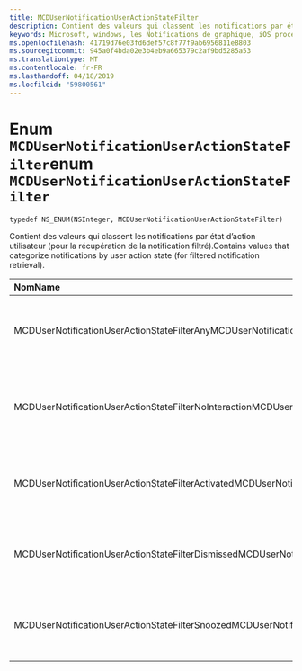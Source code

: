 ```yaml
---
title: MCDUserNotificationUserActionStateFilter
description: Contient des valeurs qui classent les notifications par état d’action utilisateur (pour la récupération de la notification filtré).
keywords: Microsoft, windows, les Notifications de graphique, iOS procédures, procédures iPhone
ms.openlocfilehash: 41719d76e03fd6def57c8f77f9ab6956811e8803
ms.sourcegitcommit: 945a0f4bda02e3b4eb9a665379c2af9bd5285a53
ms.translationtype: MT
ms.contentlocale: fr-FR
ms.lasthandoff: 04/18/2019
ms.locfileid: "59800561"
---
```

# <a name="enum-mcdusernotificationuseractionstatefilter"></a><span data-ttu-id="8633f-104">Enum `MCDUserNotificationUserActionStateFilter`</span><span class="sxs-lookup"><span data-stu-id="8633f-104">enum `MCDUserNotificationUserActionStateFilter`</span></span>

```
typedef NS_ENUM(NSInteger, MCDUserNotificationUserActionStateFilter)
```

<span data-ttu-id="8633f-105">Contient des valeurs qui classent les notifications par état d’action utilisateur (pour la récupération de la notification filtré).</span><span class="sxs-lookup"><span data-stu-id="8633f-105">Contains values that categorize notifications by user action state (for filtered notification retrieval).</span></span>

|<span data-ttu-id="8633f-106">Nom</span><span class="sxs-lookup"><span data-stu-id="8633f-106">Name</span></span> | <span data-ttu-id="8633f-107">Value</span><span class="sxs-lookup"><span data-stu-id="8633f-107">Value</span></span> | <span data-ttu-id="8633f-108">Description</span><span class="sxs-lookup"><span data-stu-id="8633f-108">Description</span></span> |
|:-- |:-- |:-- |
|   <span data-ttu-id="8633f-109">MCDUserNotificationUserActionStateFilterAny</span><span class="sxs-lookup"><span data-stu-id="8633f-109">MCDUserNotificationUserActionStateFilterAny</span></span>|<span data-ttu-id="8633f-110">0</span><span class="sxs-lookup"><span data-stu-id="8633f-110">0</span></span>| <span data-ttu-id="8633f-111">Inclure des notifications, quel que soit l’état d’action utilisateur.</span><span class="sxs-lookup"><span data-stu-id="8633f-111">Include notifications regardless of user action state.</span></span>|
|   <span data-ttu-id="8633f-112">MCDUserNotificationUserActionStateFilterNoInteraction</span><span class="sxs-lookup"><span data-stu-id="8633f-112">MCDUserNotificationUserActionStateFilterNoInteraction</span></span> |<span data-ttu-id="8633f-113">1</span><span class="sxs-lookup"><span data-stu-id="8633f-113">1</span></span>| <span data-ttu-id="8633f-114">Inclure des notifications qui n’ont pas été affrontées par l’utilisateur.</span><span class="sxs-lookup"><span data-stu-id="8633f-114">Include notifications that have not been acted on by the user.</span></span>|
|   <span data-ttu-id="8633f-115">MCDUserNotificationUserActionStateFilterActivated</span><span class="sxs-lookup"><span data-stu-id="8633f-115">MCDUserNotificationUserActionStateFilterActivated</span></span>|<span data-ttu-id="8633f-116">2</span><span class="sxs-lookup"><span data-stu-id="8633f-116">2</span></span>| <span data-ttu-id="8633f-117">Inclure les notifications qui ont été activées par l’utilisateur.</span><span class="sxs-lookup"><span data-stu-id="8633f-117">Include notifications that have been activated by the user.</span></span>|
|   <span data-ttu-id="8633f-118">MCDUserNotificationUserActionStateFilterDismissed</span><span class="sxs-lookup"><span data-stu-id="8633f-118">MCDUserNotificationUserActionStateFilterDismissed</span></span>|<span data-ttu-id="8633f-119">3</span><span class="sxs-lookup"><span data-stu-id="8633f-119">3</span></span>| <span data-ttu-id="8633f-120">Inclure les notifications qui ont été ignorées par l’utilisateur.</span><span class="sxs-lookup"><span data-stu-id="8633f-120">Include notifications that have been dismissed by the user.</span></span>|
|   <span data-ttu-id="8633f-121">MCDUserNotificationUserActionStateFilterSnoozed</span><span class="sxs-lookup"><span data-stu-id="8633f-121">MCDUserNotificationUserActionStateFilterSnoozed</span></span>|<span data-ttu-id="8633f-122">4</span><span class="sxs-lookup"><span data-stu-id="8633f-122">4</span></span>| <span data-ttu-id="8633f-123">Inclure les notifications qui ont été répétées par l’utilisateur.</span><span class="sxs-lookup"><span data-stu-id="8633f-123">Include notifications that have been snoozed by the user.</span></span>|
